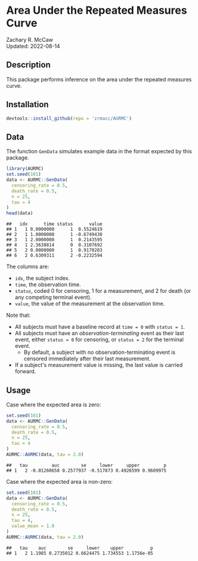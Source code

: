 # Area Under the Repeated Measures Curve

Zachary R. McCaw <br>
Updated: 2022-08-14



## Description

This package performs inference on the area under the repeated measures curve.

## Installation


```r
devtools::install_github(repo = 'zrmacc/AURMC')
```

## Data

The function `GenData` simulates example data in the format expected by this package. 


```r
library(AURMC)
set.seed(101)
data <- AURMC::GenData(
  censoring_rate = 0.5,
  death_rate = 0.5,
  n = 25,
  tau = 4
)
head(data)
```

```
##   idx      time status      value
## 1   1 0.0000000      1  0.5524619
## 2   1 1.0000000      1 -0.6749438
## 3   1 2.0000000      1  0.2143595
## 4   1 2.3638814      0  0.3107692
## 5   2 0.0000000      1  0.9170283
## 6   2 0.6309311      2 -0.2232594
```

The columns are:

* `idx`, the subject index. 
* `time`, the observation time. 
* `status`, coded 0 for censoring, 1 for a measurement, and 2 for death (or any competing terminal event).
* `value`, the value of the measurement at the observation time.

Note that:

* All subjects must have a baseline record at `time = 0` with `status = 1`.
* All subjects must have an *observation-terminating* event as their last event, either `status = 0` for censoring, or `status = 2` for the terminal event.
  - By default, a subject with no observation-terminating event is censored immediately after their last measurement.
* If a subject's measurement value is missing, the last value is carried forward.


## Usage

Case where the expected area is zero:

```r
set.seed(101)
data <- AURMC::GenData(
  censoring_rate = 0.5,
  death_rate = 0.5,
  n = 25,
  tau = 4
)
AURMC::AURMC(data, tau = 2.0)
```

```
##   tau         auc        se     lower     upper         p
## 1   2 -0.01260658 0.2577937 -0.517873 0.4926599 0.9609975
```

Case where the expected area is non-zero:

```r
set.seed(101)
data <- AURMC::GenData(
  censoring_rate = 0.5,
  death_rate = 0.5,
  n = 25,
  tau = 4,
  value_mean = 1.0
)
AURMC::AURMC(data, tau = 2.0)
```

```
##   tau    auc        se     lower    upper          p
## 1   2 1.1985 0.2735012 0.6624475 1.734553 1.1756e-05
```
